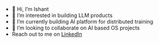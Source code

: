 - 👋 Hi, I’m Ishant
- 👀 I’m interested in building LLM products
- 🌱 I’m currently building AI platform for distributed training
- 💞️ I’m looking to collaborate on AI based OS projects
- Reach out to me on [LinkedIn](https://www.linkedin.com/in/mrinalhaloi/) 
<!---
n30110/n30110 is a ✨ special ✨ repository because its `README.md` (this file) appears on your GitHub profile.
You can click the Preview link to take a look at your changes.
--->
